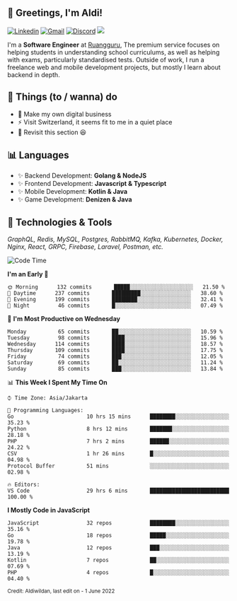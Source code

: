 <!-- Greetings -->
## 👋 Greetings, I'm Aldi!

<!-- Social Media -->
[![Linkedin](https://img.shields.io/badge/-aldiwildan-blue?style=flat&logo=Linkedin&logoColor=white)](https://www.linkedin.com/in/aldiwildan/)
[![Gmail](https://img.shields.io/badge/-aldiwild77@gmail.com-c14438?style=flat&logo=Gmail&logoColor=white)](mailto:aldiwild77@gmail.com)
[![Discord](https://img.shields.io/badge/-Chroma-5663F7?style=flat&logo=Discord&logoColor=white)](https://discord.gg/BUxraQ8)
![](https://komarev.com/ghpvc/?username=aldiwildan77&label=Visitor&color=2bbc8a)

<!-- Introduction -->
I'm a **Software Engineer** at [Ruangguru](https://ruangguru.com), The premium service focuses on helping students in understanding school curriculums, as well as helping with exams, particularly standardised tests. Outside of work, I run a freelance web and mobile development projects, but mostly I learn about backend in depth.

## 📃 Things (to / wanna) do
- 🐝 Make my own digital business
- ⚡ Visit Switzerland, it seems fit to me in a quiet place
- 🌱 Revisit this section 😆

## 📊 Languages
- ✨ Backend Development: **Golang & NodeJS**
- ✨ Frontend Development: **Javascript & Typescript**
- ✨ Mobile Development: **Kotlin & Java**
- ✨ Game Development: **Denizen & Java**

## 🔧 Technologies & Tools
*GraphQL, Redis, MySQL, Postgres, RabbitMQ, Kafka, Kubernetes, Docker, Nginx, React, GRPC, Firebase, Laravel, Postman, etc.*

<!--START_SECTION:waka-->
![Code Time](http://img.shields.io/badge/Code%20Time-1%2C033%20hrs%2026%20mins-blue)

**I'm an Early 🐤** 

```text
🌞 Morning      132 commits       █████░░░░░░░░░░░░░░░░░░░░   21.50 % 
🌆 Daytime      237 commits       █████████░░░░░░░░░░░░░░░░   38.60 % 
🌃 Evening      199 commits       ████████░░░░░░░░░░░░░░░░░   32.41 % 
🌙 Night         46 commits       █░░░░░░░░░░░░░░░░░░░░░░░░   07.49 % 

```
📅 **I'm Most Productive on Wednesday** 

```text
Monday          65 commits       ██░░░░░░░░░░░░░░░░░░░░░░░   10.59 % 
Tuesday         98 commits       ████░░░░░░░░░░░░░░░░░░░░░   15.96 % 
Wednesday      114 commits       ████░░░░░░░░░░░░░░░░░░░░░   18.57 % 
Thursday       109 commits       ████░░░░░░░░░░░░░░░░░░░░░   17.75 % 
Friday          74 commits       ███░░░░░░░░░░░░░░░░░░░░░░   12.05 % 
Saturday        69 commits       ██░░░░░░░░░░░░░░░░░░░░░░░   11.24 % 
Sunday          85 commits       ███░░░░░░░░░░░░░░░░░░░░░░   13.84 % 

```


📊 **This Week I Spent My Time On** 

```text
⌚︎ Time Zone: Asia/Jakarta

💬 Programming Languages: 
Go                       10 hrs 15 mins      ████████░░░░░░░░░░░░░░░░░   35.23 % 
Python                   8 hrs 12 mins       ███████░░░░░░░░░░░░░░░░░░   28.18 % 
PHP                      7 hrs 2 mins        ██████░░░░░░░░░░░░░░░░░░░   24.22 % 
CSV                      1 hr 26 mins        █░░░░░░░░░░░░░░░░░░░░░░░░   04.98 % 
Protocol Buffer          51 mins             ░░░░░░░░░░░░░░░░░░░░░░░░░   02.98 % 

🔥 Editors: 
VS Code                  29 hrs 6 mins       █████████████████████████   100.00 % 

```

**I Mostly Code in JavaScript** 

```text
JavaScript               32 repos            ████████░░░░░░░░░░░░░░░░░   35.16 % 
Go                       18 repos            █████░░░░░░░░░░░░░░░░░░░░   19.78 % 
Java                     12 repos            ███░░░░░░░░░░░░░░░░░░░░░░   13.19 % 
Kotlin                   7 repos             ██░░░░░░░░░░░░░░░░░░░░░░░   07.69 % 
PHP                      4 repos             █░░░░░░░░░░░░░░░░░░░░░░░░   04.40 % 

```



<!--END_SECTION:waka-->

<sub>Credit: Aldiwildan, last edit on - 1 June 2022</sub>

